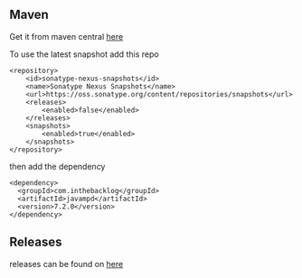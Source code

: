 ## Maven

Get it from maven
central [here](http://search.maven.org/#search%7Cgav%7C1%7Cg%3A%22com.inthebacklog%22%20AND%20a%3A%22javampd%22)

To use the latest snapshot add this repo

```
<repository>
    <id>sonatype-nexus-snapshots</id>
    <name>Sonatype Nexus Snapshots</name>
    <url>https://oss.sonatype.org/content/repositories/snapshots</url>
    <releases>
        <enabled>false</enabled>
    </releases>
    <snapshots>
        <enabled>true</enabled>
    </snapshots>
</repository>
```

then add the dependency

```
<dependency>
  <groupId>com.inthebacklog</groupId>
  <artifactId>javampd</artifactId>
  <version>7.2.0</version>
</dependency>
```

## Releases

releases can be found on [here](https://github.com/finnyb/javampd/releases)
